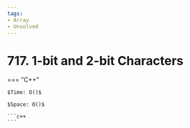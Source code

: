 ```yaml
---
tags:
- Array
- Unsolved
---
```



# 717. 1-bit and 2-bit Characters

=== "C++"

    $Time: O()$

    $Space: O()$

    ```c++
    ```